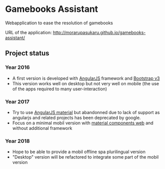 # Gamebooks Assistant

Webapplication to ease the resolution of gamebooks

URL of the application: http://morarupasukaru.github.io/gamebooks-assistant/


## Project status

### Year 2016
* A first version is developed with [AngularJS](https://angularjs.org/) framework and [Bootstrap v3](https://getbootstrap.com/docs/3.3/)
* This version works well on desktop but not very well on mobile (the use of the apps required to many user-interaction)

### Year 2017
* Try to use [AngularJS material](https://material.angularjs.org/latest/) but abandonned due to lack of support as angularjs and related projects has been deprecated by google.
* Focus on a minimal mobil version with [material components web](https://material.io/components/) and without additional framework

### Year 2018
* Hope to be able to provide a mobil offline spa plurilingual version
* "Desktop" version will be refactored to integrate some part of the mobil version
